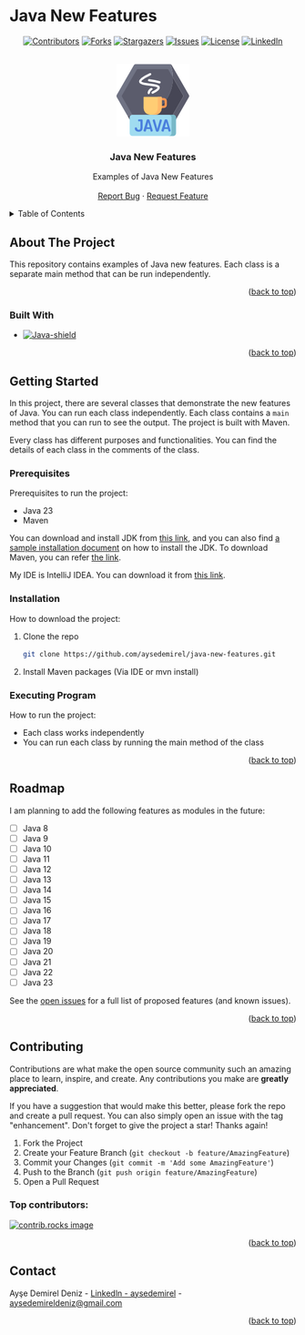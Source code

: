 # Java New Features

<a id="readme-top"></a>

<!-- PROJECT SHIELDS -->
<div align="center">

[![Contributors][contributors-shield]][contributors-url]
[![Forks][forks-shield]][forks-url]
[![Stargazers][stars-shield]][stars-url]
[![Issues][issues-shield]][issues-url]
[![License][license-shield]][license-url]
[![LinkedIn][linkedin-shield]][linkedin-url]

</div>

<!-- PROJECT LOGO/TITLE -->
<br />
<div align="center">
  <a href="https://github.com/aysedemirel/java-new-features">
    <img src="images/logo.png" alt="Logo">
  </a>

<h3 align="center">Java New Features</h3>
  <p align="center">
    Examples of Java New Features
    <br />
    <br />
    <a href="https://github.com/aysedemirel/java-new-features/issues/new?labels=bug&template=bug-report---.md">Report Bug</a>
    ·
    <a href="https://github.com/aysedemirel/java-new-features/issues/new?labels=enhancement&template=feature-request---.md">Request Feature</a>
  </p>
</div>

<!-- TABLE OF CONTENTS -->
<details>
  <summary>Table of Contents</summary>
  <ol>
    <li>
      <a href="#about-the-project">About The Project</a>
      <ul>
        <li><a href="#built-with">Built With</a></li>
      </ul>
    </li>
    <li>
      <a href="#getting-started">Getting Started</a>
      <ul>
        <li><a href="#prerequisites">Prerequisites</a></li>
        <li><a href="#installation">Installation</a></li>
        <li><a href="#executing-program">Executing Program</a></li>
      </ul>
    </li>
    <li><a href="#roadmap">Roadmap</a></li>
    <li><a href="#contributing">Contributing</a></li>
    <li><a href="#contact">Contact</a></li>
  </ol>
</details>

<!-- ABOUT THE PROJECT -->

## About The Project

This repository contains examples of Java new features.
Each class is a separate main method that can be run independently.

<p align="right">(<a href="#readme-top">back to top</a>)</p>

### Built With

- [![Java-shield]][Java-url]

<p align="right">(<a href="#readme-top">back to top</a>)</p>

<!-- GETTING STARTED -->

## Getting Started

In this project, there are several classes that demonstrate the new features of Java. 
You can run each class independently.
Each class contains a `main` method that you can run to see the output. 
The project is built with Maven.

Every class has different purposes and functionalities. 
You can find the details of each class in the comments of the class.

### Prerequisites

Prerequisites to run the project:

- Java 23
- Maven

You can download and install JDK
from [this link](https://www.oracle.com/java/technologies/downloads/?er=221886),
and you can also
find [a sample installation document](https://medium.com/@aysedemirel/jdk-15-kurulumu-c02680d7d9ea)
on how to install the JDK.
To download Maven, you can refer [the link](https://maven.apache.org/download.cgi).

My IDE is IntelliJ IDEA. You can download it from [this link](https://www.jetbrains.com/idea/download/).

### Installation

How to download the project:

1. Clone the repo
   ```sh
   git clone https://github.com/aysedemirel/java-new-features.git
   ```
2. Install Maven packages (Via IDE or mvn install)

### Executing Program

How to run the project:

- Each class works independently
- You can run each class by running the main method of the class

<p align="right">(<a href="#readme-top">back to top</a>)</p>

<!-- ROADMAP -->

## Roadmap

I am planning to add the following features as modules in the future:

- [ ] Java 8
- [ ] Java 9
- [ ] Java 10
- [ ] Java 11
- [ ] Java 12
- [ ] Java 13
- [ ] Java 14
- [ ] Java 15
- [ ] Java 16
- [ ] Java 17
- [ ] Java 18
- [ ] Java 19
- [ ] Java 20
- [ ] Java 21
- [ ] Java 22
- [ ] Java 23

See the [open issues](https://github.com/aysedemirel/java-new-features/issues) for a full
list of proposed features (and known issues).

<p align="right">(<a href="#readme-top">back to top</a>)</p>

<!-- CONTRIBUTING -->

## Contributing

Contributions are what make the open source community such an amazing place to learn, inspire, and
create. Any contributions you make are **greatly appreciated**.

If you have a suggestion that would make this better, please fork the repo and create a pull
request. You can also simply open an issue with the tag "enhancement".
Don't forget to give the project a star! Thanks again!

1. Fork the Project
2. Create your Feature Branch (`git checkout -b feature/AmazingFeature`)
3. Commit your Changes (`git commit -m 'Add some AmazingFeature'`)
4. Push to the Branch (`git push origin feature/AmazingFeature`)
5. Open a Pull Request

### Top contributors:

<a href="https://github.com/aysedemirel/java-new-features/graphs/contributors">
  <img src="https://contrib.rocks/image?repo=aysedemirel/java-new-features" alt="contrib.rocks image" />
</a>

<p align="right">(<a href="#readme-top">back to top</a>)</p>

<!-- CONTACT -->

## Contact

Ayşe Demirel Deniz - [Linkedln - aysedemirel](https://www.linkedin.com/in/ayse-demirel/) -
aysedemireldeniz@gmail.com

<p align="right">(<a href="#readme-top">back to top</a>)</p>

<!-- MARKDOWN LINKS & IMAGES -->
<!-- https://www.markdownguide.org/basic-syntax/#reference-style-links -->

<!--URL-->

[contributors-url]: https://github.com/aysedemirel/java-new-features/graphs/contributors

[forks-url]: https://github.com/aysedemirel/java-new-features/network/members

[stars-url]: https://github.com/aysedemirel/java-new-features/stargazers

[issues-url]: https://github.com/aysedemirel/java-new-features/issues

[license-url]: https://github.com/aysedemirel/java-new-features/blob/master/LICENSE

[linkedin-url]: https://www.linkedin.com/in/ayse-demirel/

[Java-url]: https://www.java.com/

<!--SHIELD-->

[contributors-shield]: https://img.shields.io/github/contributors/aysedemirel/java-new-features.svg?style=for-the-badge

[forks-shield]: https://img.shields.io/github/forks/aysedemirel/java-new-features.svg?style=for-the-badge

[stars-shield]: https://img.shields.io/github/stars/aysedemirel/java-new-features?style=for-the-badge

[issues-shield]: https://img.shields.io/github/issues/aysedemirel/java-new-features.svg?style=for-the-badge

[license-shield]: https://img.shields.io/github/license/aysedemirel/java-new-features.svg?style=for-the-badge

[linkedin-shield]: https://img.shields.io/badge/-LinkedIn-black.svg?style=for-the-badge&logo=linkedin&colorB=555

[Java-shield]: https://img.shields.io/badge/java-%23ED8B00.svg?style=for-the-badge&logo=openjdk&logoColor=white